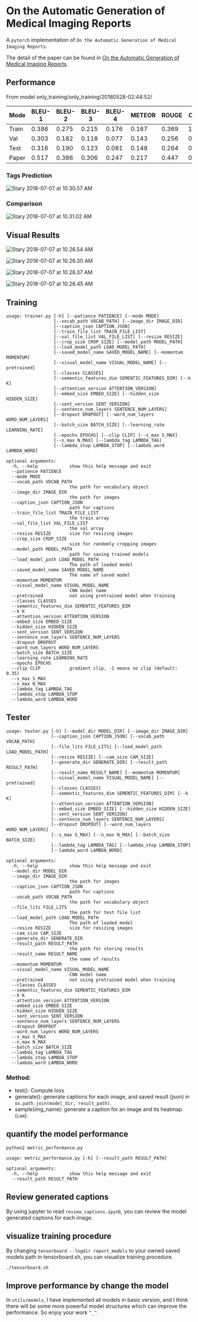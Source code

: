 # On the Automatic Generation of Medical Imaging Reports
 A `pytorch` implementation of `On the Automatic Generation of Medical Imaging Reports`.

The detail of the paper can be found in [On the Automatic Generation of Medical Imaging Reports](https://arxiv.org/abs/1711.08195).


## Performance

From model only_training/only_training/20180528-02:44:52/

| Mode | BLEU-1 | BLEU-2 | BLEU-3 | BLEU-4 | METEOR | ROUGE | CIDEr |
| --- | --- | --- | --- | --- | --- | --- | --- |
| Train | 0.386 | 0.275 | 0.215 | 0.176 | 0.187 | 0.369 | 1.075 |
| Val | 0.303 | 0.182 | 0.118 | 0.077 | 0.143 | 0.256 | 0.214 |
| Test | 0.316 | 0.190 | 0.123 | 0.081 | 0.148 | 0.264 | 0.221 |
| Paper | 0.517 | 0.386 | 0.306 | 0.247 | 0.217 | 0.447 | 0.327 |

### Tags Prediction

![Stary 2018-07-07 at 10.30.57 AM](http://o7d2h0gjo.bkt.clouddn.com/2018-07-07-Stary%202018-07-07%20at%2010.30.57%20AM.png)

### Comparison

![Stary 2018-07-07 at 10.31.02 AM](http://o7d2h0gjo.bkt.clouddn.com/2018-07-07-Stary%202018-07-07%20at%2010.31.02%20AM.png)


## Visual Results

![Stary 2018-07-07 at 10.26.54 AM](http://o7d2h0gjo.bkt.clouddn.com/2018-07-07-Stary%202018-07-07%20at%2010.26.54%20AM.png)

![Stary 2018-07-07 at 10.26.30 AM](http://o7d2h0gjo.bkt.clouddn.com/2018-07-07-Stary%202018-07-07%20at%2010.26.30%20AM.png)

![Stary 2018-07-07 at 10.26.37 AM](http://o7d2h0gjo.bkt.clouddn.com/2018-07-07-Stary%202018-07-07%20at%2010.26.37%20AM.png)

![Stary 2018-07-07 at 10.26.45 AM](http://o7d2h0gjo.bkt.clouddn.com/2018-07-07-Stary%202018-07-07%20at%2010.26.45%20AM.png)


## Training


```
usage: trainer.py [-h] [--patience PATIENCE] [--mode MODE]
                  [--vocab_path VOCAB_PATH] [--image_dir IMAGE_DIR]
                  [--caption_json CAPTION_JSON]
                  [--train_file_list TRAIN_FILE_LIST]
                  [--val_file_list VAL_FILE_LIST] [--resize RESIZE]
                  [--crop_size CROP_SIZE] [--model_path MODEL_PATH]
                  [--load_model_path LOAD_MODEL_PATH]
                  [--saved_model_name SAVED_MODEL_NAME] [--momentum MOMENTUM]
                  [--visual_model_name VISUAL_MODEL_NAME] [--pretrained]
                  [--classes CLASSES]
                  [--sementic_features_dim SEMENTIC_FEATURES_DIM] [--k K]
                  [--attention_version ATTENTION_VERSION]
                  [--embed_size EMBED_SIZE] [--hidden_size HIDDEN_SIZE]
                  [--sent_version SENT_VERSION]
                  [--sentence_num_layers SENTENCE_NUM_LAYERS]
                  [--dropout DROPOUT] [--word_num_layers WORD_NUM_LAYERS]
                  [--batch_size BATCH_SIZE] [--learning_rate LEARNING_RATE]
                  [--epochs EPOCHS] [--clip CLIP] [--s_max S_MAX]
                  [--n_max N_MAX] [--lambda_tag LAMBDA_TAG]
                  [--lambda_stop LAMBDA_STOP] [--lambda_word LAMBDA_WORD]

optional arguments:
  -h, --help            show this help message and exit
  --patience PATIENCE
  --mode MODE
  --vocab_path VOCAB_PATH
                        the path for vocabulary object
  --image_dir IMAGE_DIR
                        the path for images
  --caption_json CAPTION_JSON
                        path for captions
  --train_file_list TRAIN_FILE_LIST
                        the train array
  --val_file_list VAL_FILE_LIST
                        the val array
  --resize RESIZE       size for resizing images
  --crop_size CROP_SIZE
                        size for randomly cropping images
  --model_path MODEL_PATH
                        path for saving trained models
  --load_model_path LOAD_MODEL_PATH
                        The path of loaded model
  --saved_model_name SAVED_MODEL_NAME
                        The name of saved model
  --momentum MOMENTUM
  --visual_model_name VISUAL_MODEL_NAME
                        CNN model name
  --pretrained          not using pretrained model when training
  --classes CLASSES
  --sementic_features_dim SEMENTIC_FEATURES_DIM
  --k K
  --attention_version ATTENTION_VERSION
  --embed_size EMBED_SIZE
  --hidden_size HIDDEN_SIZE
  --sent_version SENT_VERSION
  --sentence_num_layers SENTENCE_NUM_LAYERS
  --dropout DROPOUT
  --word_num_layers WORD_NUM_LAYERS
  --batch_size BATCH_SIZE
  --learning_rate LEARNING_RATE
  --epochs EPOCHS
  --clip CLIP           gradient clip, -1 means no clip (default: 0.35)
  --s_max S_MAX
  --n_max N_MAX
  --lambda_tag LAMBDA_TAG
  --lambda_stop LAMBDA_STOP
  --lambda_word LAMBDA_WORD
```


## Tester

```
usage: tester.py [-h] [--model_dir MODEL_DIR] [--image_dir IMAGE_DIR]
                 [--caption_json CAPTION_JSON] [--vocab_path VOCAB_PATH]
                 [--file_lits FILE_LITS] [--load_model_path LOAD_MODEL_PATH]
                 [--resize RESIZE] [--cam_size CAM_SIZE]
                 [--generate_dir GENERATE_DIR] [--result_path RESULT_PATH]
                 [--result_name RESULT_NAME] [--momentum MOMENTUM]
                 [--visual_model_name VISUAL_MODEL_NAME] [--pretrained]
                 [--classes CLASSES]
                 [--sementic_features_dim SEMENTIC_FEATURES_DIM] [--k K]
                 [--attention_version ATTENTION_VERSION]
                 [--embed_size EMBED_SIZE] [--hidden_size HIDDEN_SIZE]
                 [--sent_version SENT_VERSION]
                 [--sentence_num_layers SENTENCE_NUM_LAYERS]
                 [--dropout DROPOUT] [--word_num_layers WORD_NUM_LAYERS]
                 [--s_max S_MAX] [--n_max N_MAX] [--batch_size BATCH_SIZE]
                 [--lambda_tag LAMBDA_TAG] [--lambda_stop LAMBDA_STOP]
                 [--lambda_word LAMBDA_WORD]

optional arguments:
  -h, --help            show this help message and exit
  --model_dir MODEL_DIR
  --image_dir IMAGE_DIR
                        the path for images
  --caption_json CAPTION_JSON
                        path for captions
  --vocab_path VOCAB_PATH
                        the path for vocabulary object
  --file_lits FILE_LITS
                        the path for test file list
  --load_model_path LOAD_MODEL_PATH
                        The path of loaded model
  --resize RESIZE       size for resizing images
  --cam_size CAM_SIZE
  --generate_dir GENERATE_DIR
  --result_path RESULT_PATH
                        the path for storing results
  --result_name RESULT_NAME
                        the name of results
  --momentum MOMENTUM
  --visual_model_name VISUAL_MODEL_NAME
                        CNN model name
  --pretrained          not using pretrained model when training
  --classes CLASSES
  --sementic_features_dim SEMENTIC_FEATURES_DIM
  --k K
  --attention_version ATTENTION_VERSION
  --embed_size EMBED_SIZE
  --hidden_size HIDDEN_SIZE
  --sent_version SENT_VERSION
  --sentence_num_layers SENTENCE_NUM_LAYERS
  --dropout DROPOUT
  --word_num_layers WORD_NUM_LAYERS
  --s_max S_MAX
  --n_max N_MAX
  --batch_size BATCH_SIZE
  --lambda_tag LAMBDA_TAG
  --lambda_stop LAMBDA_STOP
  --lambda_word LAMBDA_WORD
```


### Method:

* test(): Compute loss
* generate(): generate captions for each image, and saved result (json) in `os.path.join(model_dir, result_path)`.
* sample(img_name): generate a caption for an image and its heatmap (`cam`).

## quantify the model performance

```
python2 metric_performance.py
```

```
usage: metric_performance.py [-h] [--result_path RESULT_PATH]

optional arguments:
  -h, --help            show this help message and exit
  --result_path RESULT_PATH
```


## Review generated captions

By using jupyter to read `review_captions.ipynb`, you can review the model generated captions for each image.

## visualize training procedure
By changing `tensorboard --logdir report_models`  to your owned saved models path in tensorboard.sh, you can visualize training procedure.

```
./tensorboard.sh
```

## Improve performance by change the model
In `utils/models`, I have implemented all models in basic version, and I think there will be some more powerful model structures which can improve the performance. So enjoy your work `^_^`.



